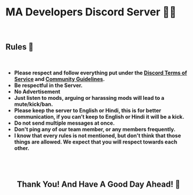 # MA Developers Discord Server 👨‍💻
<br>

## <b>Rules 📃</b>

<br>

 - <b>Please respect and follow everything put under the [Discord Terms of Service](https://discord.com/terms) and [Community Guidelines](https://discord.com/guidelines).</b>
 - <b>Be respectful in the Server.</b>
 - <b>No Advertisement</b>
 - <b>Just listen to mods, arguing or harassing mods will lead to a mute/kick/ban.</b>
 - <b>Please keep the server to English or Hindi, this is for better communication, if you can’t keep to English or Hindi it will be a kick.</b>
 - <b>Do not send multiple messages at once.</b>
 - <b>Don't ping any of our team member, or any members frequently.</b>
 - <b>I know that every rules is not mentioned, but don't think that those things are allowed. We expect that you will respect towards each other.</b>

<br><br>

<div align='center'>
    <h2>Thank You! And Have A Good Day Ahead! 🤗</h2>
</div>
